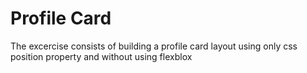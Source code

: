# Profile Card

The excercise consists of building a profile card layout using only css position property and without using flexblox
